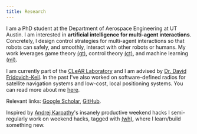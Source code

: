 ```yaml
---
title: Research
---
```

 
I am a PhD student at the Department of Aerospace Engineering at UT Austin. I am interested in **artificial intelligence for multi-agent interactions**. Concretely, I design control strategies for multi-agent interactions so that robots can safely, and smoothly, interact with other robots or humans. My work leverages game theory [(gt)](tags/gt), control theory [(ct)](tags/ct), and machine learning [(ml)](tags/ml). 

I am currently part of the [CLeAR Laboratory](https://clearoboticslab.github.io/) and I am advised by [Dr. David Fridovich-Keil](https://www.ae.utexas.edu/people/faculty/faculty-directory/fridovich-keil).
In the past I've also worked on software-defined radios for satellite navigation systems and low-cost, local positioning systems. You can read more about me [here](about).
 
Relevant links: [Google Scholar](https://scholar.google.com/citations?user=q0dyHx4AAAAJ&hl=en), [GitHub](https://github.com/fernandopalafox).

Inspired by [Andrej Karpathy](https://twitter.com/karpathy)'s insanely productive weekend hacks I semi-regularly work on weekend hacks, tagged with [(wh)](tags/wh), where I learn/build something new.